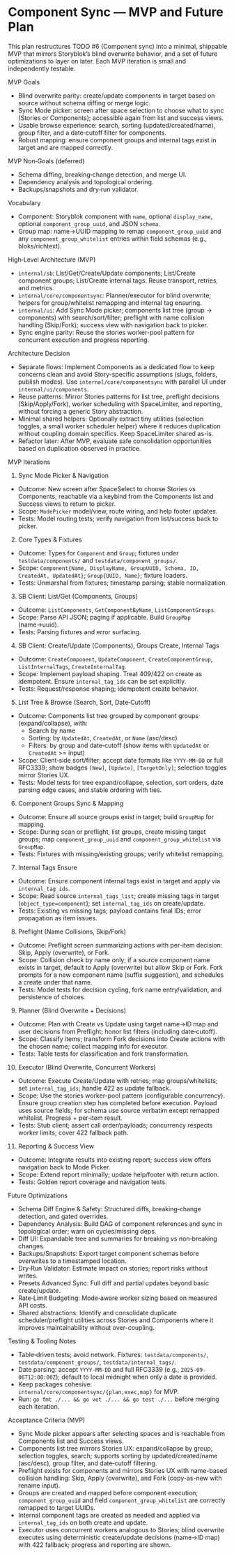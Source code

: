 # Component Sync — MVP and Future Plan

This plan restructures TODO #6 (Component sync) into a minimal, shippable MVP that mirrors Storyblok’s blind overwrite behavior, and a set of future optimizations to layer on later. Each MVP iteration is small and independently testable.

MVP Goals

- Blind overwrite parity: create/update components in target based on source without schema diffing or merge logic.
- Sync Mode picker: screen after space selection to choose what to sync (Stories or Components); accessible again from list and success views.
- Usable browse experience: search, sorting (updated/created/name), group filter, and a date‑cutoff filter for components.
- Robust mapping: ensure component groups and internal tags exist in target and are mapped correctly.

MVP Non‑Goals (deferred)

- Schema diffing, breaking‑change detection, and merge UI.
- Dependency analysis and topological ordering.
- Backups/snapshots and dry‑run validator.

Vocabulary

- Component: Storyblok component with `name`, optional `display_name`, optional `component_group_uuid`, and JSON `schema`.
- Group map: name→UUID mapping to remap `component_group_uuid` and any `component_group_whitelist` entries within field schemas (e.g., bloks/richtext).

High‑Level Architecture (MVP)

- `internal/sb`: List/Get/Create/Update components; List/Create component groups; List/Create internal tags. Reuse transport, retries, and metrics.
- `internal/core/componentsync`: Planner/executor for blind overwrite; helpers for group/whitelist remapping and internal tag ensuring.
- `internal/ui`: Add Sync Mode picker; components list tree (group → components) with search/sort/filter; preflight with name collision handling (Skip/Fork); success view with navigation back to picker.
- Sync engine parity: Reuse the stories worker-pool pattern for concurrent execution and progress reporting.

Architecture Decision

- Separate flows: Implement Components as a dedicated flow to keep concerns clean and avoid Story-specific assumptions (slugs, folders, publish modes). Use `internal/core/componentsync` with parallel UI under `internal/ui/components`.
- Reuse patterns: Mirror Stories patterns for list tree, preflight decisions (Skip/Apply/Fork), worker scheduling with SpaceLimiter, and reporting, without forcing a generic Story abstraction.
- Minimal shared helpers: Optionally extract tiny utilities (selection toggles, a small worker scheduler helper) where it reduces duplication without coupling domain specifics. Keep SpaceLimiter shared as-is.
- Refactor later: After MVP, evaluate safe consolidation opportunities based on duplication observed in practice.

MVP Iterations

1) Sync Mode Picker & Navigation
- Outcome: New screen after SpaceSelect to choose Stories vs Components; reachable via a keybind from the Components list and Success views to return to picker.
- Scope: `ModePicker` model/view, route wiring, and help footer updates.
- Tests: Model routing tests; verify navigation from list/success back to picker.

2) Core Types & Fixtures
- Outcome: Types for `Component` and `Group`; fixtures under `testdata/components/` and `testdata/component_groups/`.
- Scope: `Component{Name, DisplayName, GroupUUID, Schema, ID, CreatedAt, UpdatedAt}`; `Group{UUID, Name}`; fixture loaders.
- Tests: Unmarshal from fixtures; timestamp parsing; stable normalization.

3) SB Client: List/Get (Components, Groups)
- Outcome: `ListComponents`, `GetComponentByName`, `ListComponentGroups`.
- Scope: Parse API JSON; paging if applicable. Build `GroupMap` (name→uuid).
- Tests: Parsing fixtures and error surfacing.

4) SB Client: Create/Update (Components), Groups Create, Internal Tags
- Outcome: `CreateComponent`, `UpdateComponent`, `CreateComponentGroup`, `ListInternalTags`, `CreateInternalTag`.
- Scope: Implement payload shaping. Treat 409/422 on create as idempotent. Ensure `internal_tag_ids` can be set explicitly.
- Tests: Request/response shaping; idempotent create behavior.

5) List Tree & Browse (Search, Sort, Date‑Cutoff)
- Outcome: Components list tree grouped by component groups (expand/collapse), with:
  - Search by name
  - Sorting: by `UpdatedAt`, `CreatedAt`, or `Name` (asc/desc)
  - Filters: by group and date‑cutoff (show items with `UpdatedAt` or `CreatedAt` >= input)
- Scope: Client‑side sort/filter; accept date formats like `YYYY-MM-DD` or full RFC3339; show badges `[New]`, `[Update]`, `[TargetOnly]`; selection toggles mirror Stories UX.
- Tests: Model tests for tree expand/collapse, selection, sort orders, date parsing edge cases, and stable ordering with ties.

6) Component Groups Sync & Mapping
- Outcome: Ensure all source groups exist in target; build `GroupMap` for mapping.
- Scope: During scan or preflight, list groups, create missing target groups; map `component_group_uuid` and `component_group_whitelist` via `GroupMap`.
- Tests: Fixtures with missing/existing groups; verify whitelist remapping.

7) Internal Tags Ensure
- Outcome: Ensure component internal tags exist in target and apply via `internal_tag_ids`.
- Scope: Read source `internal_tags_list`; create missing tags in target (`object_type=component`); set `internal_tag_ids` on create/update.
- Tests: Existing vs missing tags; payload contains final IDs; error propagation as item issues.

8) Preflight (Name Collisions, Skip/Fork)
- Outcome: Preflight screen summarizing actions with per-item decision: Skip, Apply (overwrite), or Fork.
- Scope: Collision check by name only; if a source component name exists in target, default to Apply (overwrite) but allow Skip or Fork. Fork prompts for a new component name (suffix suggestion), and schedules a create under that name.
- Tests: Model tests for decision cycling, fork name entry/validation, and persistence of choices.

9) Planner (Blind Overwrite + Decisions)
- Outcome: Plan with Create vs Update using target name→ID map and user decisions from Preflight; honor list filters (including date‑cutoff).
- Scope: Classify items; transform Fork decisions into Create actions with the chosen name; collect mapping info for executor.
- Tests: Table tests for classification and fork transformation.

10) Executor (Blind Overwrite, Concurrent Workers)
- Outcome: Execute Create/Update with retries; map groups/whitelists; set `internal_tag_ids`; handle 422 as update fallback.
- Scope: Use the stories worker-pool pattern (configurable concurrency). Ensure group creation step has completed before execution. Payload uses source fields; for schema use source verbatim except remapped whitelist. Progress + per‑item result.
- Tests: Stub client; assert call order/payloads; concurrency respects worker limits; cover 422 fallback path.

11) Reporting & Success View
- Outcome: Integrate results into existing report; success view offers navigation back to Mode Picker.
- Scope: Extend report minimally; update help/footer with return action.
- Tests: Golden report coverage and navigation tests.

Future Optimizations

- Schema Diff Engine & Safety: Structured diffs, breaking‑change detection, and gated overrides.
- Dependency Analysis: Build DAG of component references and sync in topological order; warn on cycles/missing deps.
- Diff UI: Expandable tree and summaries for breaking vs non‑breaking changes.
- Backups/Snapshots: Export target component schemas before overwrites to a timestamped location.
- Dry‑Run Validator: Estimate impact on stories; report risks without writes.
- Presets Advanced Sync: Full diff and partial updates beyond basic create/update.
- Rate‑Limit Budgeting: Mode‑aware worker sizing based on measured API costs.
- Shared abstractions: Identify and consolidate duplicate scheduler/preflight utilities across Stories and Components where it improves maintainability without over-coupling.

Testing & Tooling Notes

- Table‑driven tests; avoid network. Fixtures: `testdata/components/`, `testdata/component_groups/`, `testdata/internal_tags/`.
- Date parsing: accept `YYYY-MM-DD` and full RFC3339 (e.g., `2025-09-06T12:00:00Z`); default to local midnight when only a date is provided.
- Keep packages cohesive: `internal/core/componentsync/{plan,exec,map}` for MVP.
- Run: `go fmt ./... && go vet ./... && go test ./...` before merging each iteration.

Acceptance Criteria (MVP)

- Sync Mode picker appears after selecting spaces and is reachable from Components list and Success views.
- Components list tree mirrors Stories UX: expand/collapse by group, selection toggles, search; supports sorting by updated/created/name (asc/desc), group filter, and date‑cutoff filtering.
- Preflight exists for components and mirrors Stories UX with name-based collision handling: Skip, Apply (overwrite), and Fork (copy-as-new with rename input).
- Groups are created and mapped before component execution; `component_group_uuid` and field `component_group_whitelist` are correctly remapped to target UUIDs.
- Internal component tags are created as needed and applied via `internal_tag_ids` on both create and update.
- Executor uses concurrent workers analogous to Stories; blind overwrite executes using deterministic create/update decisions (name→ID map) with 422 fallback; progress and reporting are shown.
